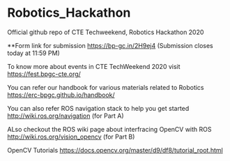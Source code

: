 # Robotics_Hackathon
Official github repo of CTE Techweekend, Robotics Hackathon 2020

**Form link for submission https://bp-gc.in/2H9ej4 (Submission closes today at 11:59 PM) 

To know more about events in CTE TechWeekend 2020 visit  https://fest.bpgc-cte.org/

You can refer our handbook for various materials related to Robotics https://erc-bpgc.github.io/handbook/

You can also refer ROS navigation stack to help you get started http://wiki.ros.org/navigation (for Part A)

ALso checkout the ROS wiki page about interfracing OpenCV with ROS http://wiki.ros.org/vision_opencv (for Part B)

OpenCV Tutorials https://docs.opencv.org/master/d9/df8/tutorial_root.html
